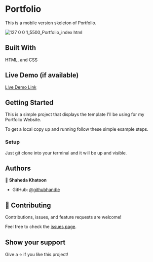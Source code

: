# Portfolio

This is a mobile version skeleton of Portfolio.

![127 0 0 1_5500_Portfolio_index html](https://user-images.githubusercontent.com/73285210/154317234-81177ea9-e178-439b-9834-2f08c2e79168.png)

## Built With

HTML, and CSS

## Live Demo (if available)

[Live Demo Link](http://127.0.0.1:5500/Portfolio/index.html)

## Getting Started

This is a simple project that displays the template I'll be using for my Portfolio Website.

To get a local copy up and running follow these simple example steps.

### Setup

Just git clone into your terminal and it will be up and visible.

## Authors

👤 **Shaheda Khatoon**

- GitHub: [@githubhandle](https://github.com/shahedakhatoon)

## 🤝 Contributing

Contributions, issues, and feature requests are welcome!

Feel free to check the [issues page](../../issues/).

## Show your support

Give a ⭐️ if you like this project!

